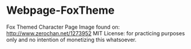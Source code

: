 # Webpage-FoxTheme
Fox Themed Character Page
Image found on: http://www.zerochan.net/1273952
MIT License: for practicing purposes only and no intention of monetizing this whatsoever.
